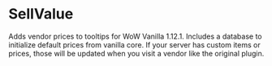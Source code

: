 # SellValue

Adds vendor prices to tooltips for WoW Vanilla 1.12.1. Includes a database to initialize default prices from vanilla core. If your server has custom items or prices, those will be updated when you visit a vendor like the original plugin.
